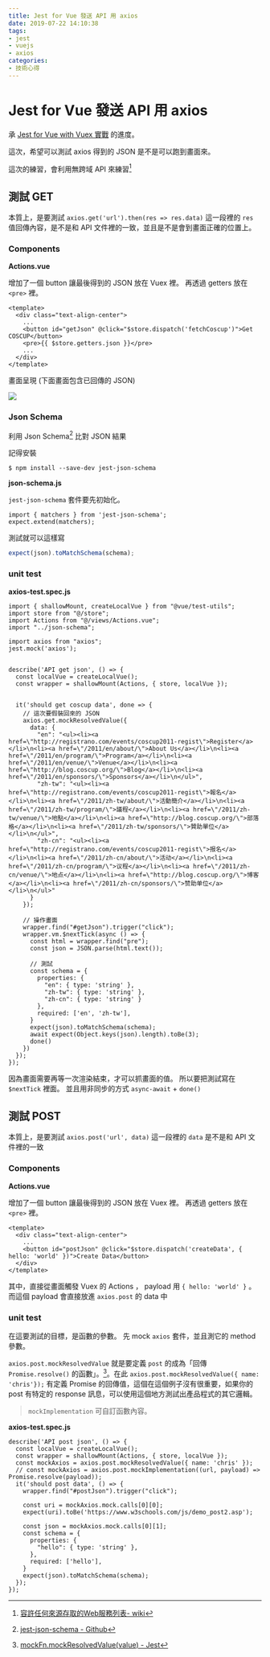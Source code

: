 ```yaml
---
title: Jest for Vue 發送 API 用 axios
date: 2019-07-22 14:10:38
tags: 
- jest
- vuejs
- axios
categories: 
- 技術心得
---
```

# Jest for Vue 發送 API 用 axios

承 [Jest for Vue with Vuex 實戰](https://dwatow.github.io/2019/07-03-vuejs/jest-for-vue-x/) 的進度。

這次，希望可以測試 axios 得到的 JSON 是不是可以跑到畫面來。

這次的練習，會利用無跨域 API 來練習[^api]

[^api]: [容許任何來源存取的Web服務列表- wiki](https://zh.wikipedia.org/zh-tw/%E5%AE%B9%E8%A8%B1%E4%BB%BB%E4%BD%95%E4%BE%86%E6%BA%90%E5%AD%98%E5%8F%96%E7%9A%84Web%E6%9C%8D%E5%8B%99%E5%88%97%E8%A1%A8)

## 測試 GET

本質上，是要測試 `axios.get('url').then(res => res.data)` 這一段裡的 `res` 值回傳內容，是不是和 API 文件裡的一致，並且是不是會到畫面正確的位置上。 

### Components

**Actions.vue**

增加了一個 button 讓最後得到的 JSON 放在 Vuex 裡。
再透過 getters 放在 `<pre>` 裡。

```jsx=
<template>
  <div class="text-align-center">
    ...
    <button id="getJson" @click="$store.dispatch('fetchCoscup')">Get COSCUP</button>
    <pre>{{ $store.getters.json }}</pre>
    ...
  </div>
</template>
```

畫面呈現 (下面畫面包含已回傳的 JSON)

![](https://i.imgur.com/J4fbKqu.png)

### Json Schema

利用 Json Schema[^json-schema] 比對 JSON 結果

記得安裝

```shell
$ npm install --save-dev jest-json-schema
```

**json-schema.js**

`jest-json-schema` 套件要先初始化。

[^json-schema]: [jest-json-schema - Github](https://github.com/americanexpress/jest-json-schema)

```javascript=
import { matchers } from 'jest-json-schema';
expect.extend(matchers);
```

測試就可以這樣寫

```javascript
expect(json).toMatchSchema(schema);
```

### unit test

**axios-test.spec.js**

```javascript=
import { shallowMount, createLocalVue } from "@vue/test-utils";
import store from "@/store";
import Actions from "@/views/Actions.vue";
import "../json-schema";

import axios from "axios";
jest.mock('axios');


describe('API get json', () => {
  const localVue = createLocalVue();
  const wrapper = shallowMount(Actions, { store, localVue });


  it('should get coscup data', done => {
    // 這次要假裝回來的 JSON
    axios.get.mockResolvedValue({
      data: {
        "en": "<ul><li><a href=\"http://registrano.com/events/coscup2011-regist\">Register</a></li>\n<li><a href=\"/2011/en/about/\">About Us</a></li>\n<li><a href=\"/2011/en/program/\">Program</a></li>\n<li><a href=\"/2011/en/venue/\">Venue</a></li>\n<li><a href=\"http://blog.coscup.org/\">Blog</a></li>\n<li><a href=\"/2011/en/sponsors/\">Sponsors</a></li>\n</ul>",
        "zh-tw": "<ul><li><a href=\"http://registrano.com/events/coscup2011-regist\">報名</a></li>\n<li><a href=\"/2011/zh-tw/about/\">活動簡介</a></li>\n<li><a href=\"/2011/zh-tw/program/\">議程</a></li>\n<li><a href=\"/2011/zh-tw/venue/\">地點</a></li>\n<li><a href=\"http://blog.coscup.org/\">部落格</a></li>\n<li><a href=\"/2011/zh-tw/sponsors/\">贊助單位</a></li>\n</ul>",
        "zh-cn": "<ul><li><a href=\"http://registrano.com/events/coscup2011-regist\">报名</a></li>\n<li><a href=\"/2011/zh-cn/about/\">活动</a></li>\n<li><a href=\"/2011/zh-cn/program/\">议程</a></li>\n<li><a href=\"/2011/zh-cn/venue/\">地点</a></li>\n<li><a href=\"http://blog.coscup.org/\">博客</a></li>\n<li><a href=\"/2011/zh-cn/sponsors/\">赞助单位</a></li>\n</ul>"
      }
    });

    // 操作畫面
    wrapper.find("#getJson").trigger("click");
    wrapper.vm.$nextTick(async () => {
      const html = wrapper.find("pre");
      const json = JSON.parse(html.text());

      // 測試
      const schema = {
        properties: {
          "en": { type: 'string' },
          "zh-tw": { type: 'string' },
          "zh-cn": { type: 'string' }
        },
        required: ['en', 'zh-tw'],
      }
      expect(json).toMatchSchema(schema);
      await expect(Object.keys(json).length).toBe(3);
      done()
    })
  });
});
```

因為畫面需要再等一次渲染結束，才可以抓畫面的值。
所以要把測試寫在 `$nextTick` 裡面。
並且用非同步的方式 `async-await` + `done()`

## 測試 POST

本質上，是要測試 `axios.post('url', data)` 這一段裡的 `data` 是不是和 API 文件裡的一致

### Components

**Actions.vue**

增加了一個 button 讓最後得到的 JSON 放在 Vuex 裡。
再透過 getters 放在 `<pre>` 裡。

```jsx=
<template>
  <div class="text-align-center">
    ...
    <button id="postJson" @click="$store.dispatch('createData', { hello: 'world' })">Create Data</button>
  </div>
</template>
```

其中，直接從畫面觸發 Vuex 的 Actions ， payload 用 `{ hello: 'world' }` 。
而這個 payload 會直接放進 `axios.post` 的 data 中

### unit test

在這要測試的目標，是函數的參數。
先 mock `axios` 套件，並且測它的 method 參數。

`axios.post.mockResolvedValue` 就是要定義 `post` 的成為「回傳 `Promise.resolve()` 的函數」。[^mockResolvedValue]。在此 `axios.post.mockResolvedValue({ name: 'chris'});` 有定義 Promise 的回傳值，這個在這個例子沒有很重要，如果你的 post 有特定的 response 訊息，可以使用這個地方測試出產品程式的其它邏輯。

> `mockImplementation` 可自訂函數內容。

[^mockResolvedValue]: [mockFn.mockResolvedValue(value) - Jest](https://jestjs.io/docs/en/mock-function-api#mockfnmockresolvedvaluevalue)

**axios-test.spec.js**

```javascript=
describe('API post json', () => {
  const localVue = createLocalVue();
  const wrapper = shallowMount(Actions, { store, localVue });
  const mockAxios = axios.post.mockResolvedValue({ name: 'chris' });
  // const mockAxios = axios.post.mockImplementation((url, payload) => Promise.resolve(payload));
  it('should post data', () => {
    wrapper.find("#postJson").trigger("click");

    const uri = mockAxios.mock.calls[0][0];
    expect(uri).toBe('https://www.w3schools.com/js/demo_post2.asp');

    const json = mockAxios.mock.calls[0][1];
    const schema = {
      properties: {
        "hello": { type: 'string' },
      },
      required: ['hello'],
    }
    expect(json).toMatchSchema(schema);
  });
});
```

